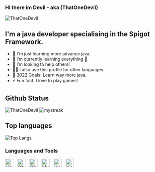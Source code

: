 
### Hi there im Devil - aka (ThatOneDevil)</h1>
<p align="left"> <img src="https://komarev.com/ghpvc/?username=ThatOneDevil" alt="ThatOneDevil"/></p>

## I'm a java developer specialising in the Spigot Framework.

- 🔭 I'm just learning more advance java.
- 🌱 I’m currently learning everything 🤣
- 👯 I’m looking to help others!
- 😶‍🌫️ I also use this profile for other languages.
- 🥅 2022 Goals: Learn way more java.
- ⚡ Fun fact: I love to play games!

## Github Status

![ThatOneDevil](https://github-readme-stats.vercel.app/api?username=thatonedevil&show_icons=true&theme=tokyonight&hide_border=true)
<img src="https://github-readme-streak-stats.herokuapp.com/?user=thatonedevil&&hide_border=true&theme=tokyonight" alt="mystreak"/>

## Top languages

![Top Langs](https://github-readme-stats.vercel.app/api/top-langs/?username=thatonedevil&layout=compact&hide_border=true&theme=tokyonight)

### Languages and Tools

<img align="left" alt="Visual Studio Code" width="26px" src="https://cdn.jsdelivr.net/gh/devicons/devicon/icons/vscode/vscode-original.svg" style="padding-right:10px;"/>
<img align="left" alt="Git" width="26px" src="https://cdn.jsdelivr.net/gh/devicons/devicon/icons/git/git-original.svg" style="padding-right:10px;"/>
<img align="left" alt="GitHub" width="26px" src="https://user-images.githubusercontent.com/3369400/139447912-e0f43f33-6d9f-45f8-be46-2df5bbc91289.png" style="padding-right:10px;"/>
<img align="left" alt="MySQL" width="26px" src="https://cdn.jsdelivr.net/gh/devicons/devicon/icons/mysql/mysql-original.svg" style="padding-right:10px;"/>
<img align="left" alt="Visual Studio Code" width="26px" src="https://cdn.jsdelivr.net/gh/devicons/devicon/icons/vscode/vscode-original.svg" style="padding-right:10px;"/>
<img align="left" alt="Visual Studio Code" width="26px" src="https://cdn.discordapp.com/emojis/611633714656575516.webp?size=128&quality=lossless" style="padding-right:10px;"/>
